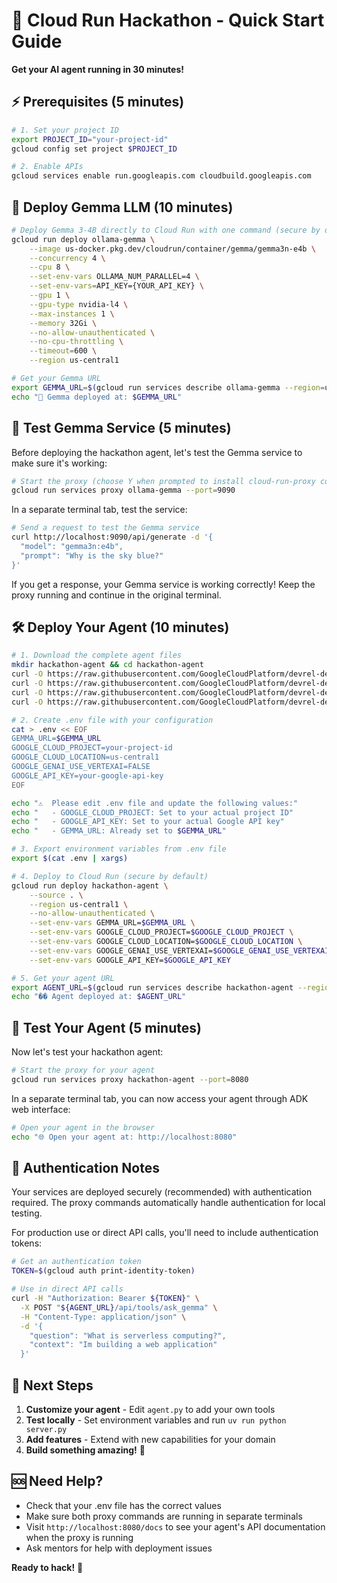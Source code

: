 # 🚀 Cloud Run Hackathon - Quick Start Guide

**Get your AI agent running in 30 minutes!**

## ⚡ Prerequisites (5 minutes)

```bash
# 1. Set your project ID
export PROJECT_ID="your-project-id"
gcloud config set project $PROJECT_ID

# 2. Enable APIs
gcloud services enable run.googleapis.com cloudbuild.googleapis.com
```

## 🤖 Deploy Gemma LLM (10 minutes)

```bash
# Deploy Gemma 3-4B directly to Cloud Run with one command (secure by default)
gcloud run deploy ollama-gemma \
    --image us-docker.pkg.dev/cloudrun/container/gemma/gemma3n-e4b \
    --concurrency 4 \
    --cpu 8 \
    --set-env-vars OLLAMA_NUM_PARALLEL=4 \
    --set-env-vars=API_KEY={YOUR_API_KEY} \
    --gpu 1 \
    --gpu-type nvidia-l4 \
    --max-instances 1 \
    --memory 32Gi \
    --no-allow-unauthenticated \
    --no-cpu-throttling \
    --timeout=600 \
    --region us-central1

# Get your Gemma URL
export GEMMA_URL=$(gcloud run services describe ollama-gemma --region=us-central1 --format='value(status.url)')
echo "🎉 Gemma deployed at: $GEMMA_URL"
```

## 🧪 Test Gemma Service (5 minutes)

Before deploying the hackathon agent, let's test the Gemma service to make sure it's working:

```bash
# Start the proxy (choose Y when prompted to install cloud-run-proxy component)
gcloud run services proxy ollama-gemma --port=9090
```

In a separate terminal tab, test the service:

```bash
# Send a request to test the Gemma service
curl http://localhost:9090/api/generate -d '{
  "model": "gemma3n:e4b",
  "prompt": "Why is the sky blue?"
}'
```

If you get a response, your Gemma service is working correctly! Keep the proxy running and continue in the original terminal.

## 🛠️ Deploy Your Agent (10 minutes)

```bash
# 1. Download the complete agent files
mkdir hackathon-agent && cd hackathon-agent
curl -O https://raw.githubusercontent.com/GoogleCloudPlatform/devrel-demos/main/hackathon-templates/agent.py
curl -O https://raw.githubusercontent.com/GoogleCloudPlatform/devrel-demos/main/hackathon-templates/server.py
curl -O https://raw.githubusercontent.com/GoogleCloudPlatform/devrel-demos/main/hackathon-templates/Dockerfile
curl -O https://raw.githubusercontent.com/GoogleCloudPlatform/devrel-demos/main/hackathon-templates/pyproject.toml

# 2. Create .env file with your configuration
cat > .env << EOF
GEMMA_URL=$GEMMA_URL
GOOGLE_CLOUD_PROJECT=your-project-id
GOOGLE_CLOUD_LOCATION=us-central1
GOOGLE_GENAI_USE_VERTEXAI=FALSE
GOOGLE_API_KEY=your-google-api-key
EOF

echo "⚠️  Please edit .env file and update the following values:"
echo "   - GOOGLE_CLOUD_PROJECT: Set to your actual project ID"
echo "   - GOOGLE_API_KEY: Set to your actual Google API key"
echo "   - GEMMA_URL: Already set to $GEMMA_URL"

# 3. Export environment variables from .env file
export $(cat .env | xargs)

# 4. Deploy to Cloud Run (secure by default)
gcloud run deploy hackathon-agent \
    --source . \
    --region us-central1 \
    --no-allow-unauthenticated \
    --set-env-vars GEMMA_URL=$GEMMA_URL \
    --set-env-vars GOOGLE_CLOUD_PROJECT=$GOOGLE_CLOUD_PROJECT \
    --set-env-vars GOOGLE_CLOUD_LOCATION=$GOOGLE_CLOUD_LOCATION \
    --set-env-vars GOOGLE_GENAI_USE_VERTEXAI=$GOOGLE_GENAI_USE_VERTEXAI \
    --set-env-vars GOOGLE_API_KEY=$GOOGLE_API_KEY

# 5. Get your agent URL
export AGENT_URL=$(gcloud run services describe hackathon-agent --region=us-central1 --format='value(status.url)')
echo "�� Agent deployed at: $AGENT_URL"
```

## 🧪 Test Your Agent (5 minutes)

Now let's test your hackathon agent:

```bash
# Start the proxy for your agent
gcloud run services proxy hackathon-agent --port=8080
```

In a separate terminal tab, you can now access your agent through ADK web interface:

```bash
# Open your agent in the browser
echo "🌐 Open your agent at: http://localhost:8080"
```

## 🔐 Authentication Notes

Your services are deployed securely (recommended) with authentication required. The proxy commands automatically handle authentication for local testing.

For production use or direct API calls, you'll need to include authentication tokens:

```bash
# Get an authentication token
TOKEN=$(gcloud auth print-identity-token)

# Use in direct API calls
curl -H "Authorization: Bearer ${TOKEN}" \
  -X POST "${AGENT_URL}/api/tools/ask_gemma" \
  -H "Content-Type: application/json" \
  -d '{
    "question": "What is serverless computing?",
    "context": "Im building a web application"
  }'
```

## 🎯 Next Steps

1. **Customize your agent** - Edit `agent.py` to add your own tools
2. **Test locally** - Set environment variables and run `uv run python server.py`
3. **Add features** - Extend with new capabilities for your domain
4. **Build something amazing!** 🚀

## 🆘 Need Help?

- Check that your .env file has the correct values
- Make sure both proxy commands are running in separate terminals
- Visit `http://localhost:8080/docs` to see your agent's API documentation when the proxy is running
- Ask mentors for help with deployment issues

**Ready to hack!** 🎉
